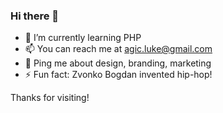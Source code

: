 ### Hi there 👋

- 🌱 I’m currently learning PHP
- 📫 You can reach me at agic.luke@gmail.com
- 💬 Ping me about design, branding, marketing
- ⚡️ Fun fact: Zvonko Bogdan invented hip-hop!

Thanks for visiting!

